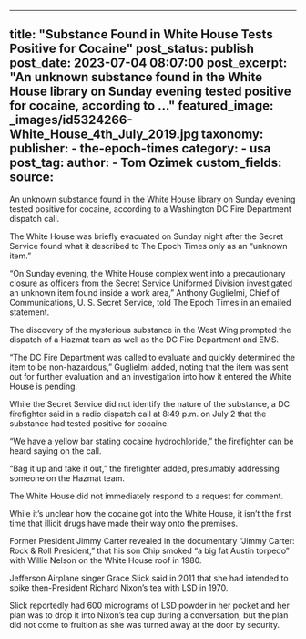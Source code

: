 
---
title: "Substance Found in White House Tests Positive for Cocaine" 
post_status: publish
post_date: 2023-07-04 08:07:00 
post_excerpt: "An unknown substance found in the White House library on Sunday evening tested positive for cocaine, according to ..."
featured_image: _images/id5324266-White_House_4th_July_2019.jpg 
taxonomy:
    publisher:
        - the-epoch-times
    category:
        - usa 
    post_tag:
    author:
        - Tom Ozimek
custom_fields:
    source: 
---
An unknown substance found in the White House library on Sunday evening tested positive for cocaine, according to a Washington DC Fire Department dispatch call.

The White House was briefly evacuated on Sunday night after the Secret Service found what it described to The Epoch Times only as an “unknown item.”

“On Sunday evening, the White House complex went into a precautionary closure as officers from the Secret Service Uniformed Division investigated an unknown item found inside a work area,” Anthony Guglielmi, Chief of Communications, U. S. Secret Service, told The Epoch Times in an emailed statement.

The discovery of the mysterious substance in the West Wing prompted the dispatch of a Hazmat team as well as the DC Fire Department and EMS.

“The DC Fire Department was called to evaluate and quickly determined the item to be non-hazardous,” Guglielmi added, noting that the item was sent out for further evaluation and an investigation into how it entered the White House is pending.

While the Secret Service did not identify the nature of the substance, a DC firefighter said in a radio dispatch call at 8:49 p.m. on July 2 that the substance had tested positive for cocaine.

“We have a yellow bar stating cocaine hydrochloride,” the firefighter can be heard saying on the call.

“Bag it up and take it out,” the firefighter added, presumably addressing someone on the Hazmat team.

The White House did not immediately respond to a request for comment.

While it’s unclear how the cocaine got into the White House, it isn’t the first time that illicit drugs have made their way onto the premises.

Former President Jimmy Carter revealed in the documentary “Jimmy Carter: Rock &amp; Roll President,” that his son Chip smoked “a big fat Austin torpedo” with Willie Nelson on the White House roof in 1980.

Jefferson Airplane singer Grace Slick said in 2011 that she had intended to spike then-President Richard Nixon’s tea with LSD in 1970.

Slick reportedly had 600 micrograms of LSD powder in her pocket and her plan was to drop it into Nixon’s tea cup during a conversation, but the plan did not come to fruition as she was turned away at the door by security. 